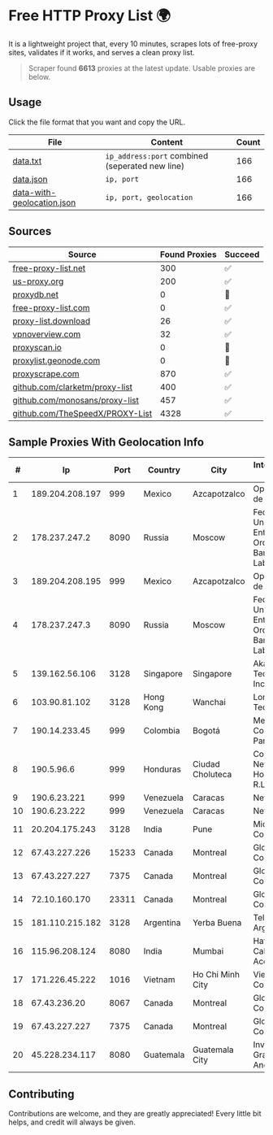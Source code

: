 
# Free HTTP Proxy List 🌍

It is a lightweight project that, every 10 minutes, scrapes lots of free-proxy sites, validates if it works, and serves a clean proxy list.


> Scraper found **6613** proxies at the latest update. Usable proxies are below.

## Usage

Click the file format that you want and copy the URL.


|File|Content|Count|
|----|-------|-----|
|[data.txt](https://raw.githubusercontent.com/themiralay/Proxy-List-World/master/data.txt)|`ip_address:port` combined (seperated new line)|166|
|[data.json](https://raw.githubusercontent.com/themiralay/Proxy-List-World/master/data.json)|`ip, port`|166|
|[data-with-geolocation.json](https://raw.githubusercontent.com/themiralay/Proxy-List-World/master/data-with-geolocation.json)|`ip, port, geolocation`|166|

## Sources

|Source|Found Proxies|Succeed|
|------|-------------|-------|
|[free-proxy-list.net](https://free-proxy-list.net)|300|✅|
|[us-proxy.org](https://www.us-proxy.org)|200|✅|
|[proxydb.net](http://proxydb.net)|0|🚫|
|[free-proxy-list.com](https://free-proxy-list.com/?page=&port=&type%5B%5D=http&type%5B%5D=https&up_time=0&search=Search)|0|✅|
|[proxy-list.download](https://www.proxy-list.download/HTTP)|26|✅|
|[vpnoverview.com](https://vpnoverview.com/privacy/anonymous-browsing/free-proxy-servers)|32|✅|
|[proxyscan.io](https://www.proxyscan.io)|0|🚫|
|[proxylist.geonode.com](https://proxylist.geonode.com/api/proxy-list?limit=300&page=1&sort_by=lastChecked&sort_type=desc&protocols=http,https)|0|🚫|
|[proxyscrape.com](https://api.proxyscrape.com/v2/?request=displayproxies&protocol=http&timeout=10000&country=all&ssl=all&anonymity=all)|870|✅|
|[github.com/clarketm/proxy-list](https://raw.githubusercontent.com/clarketm/proxy-list/master/proxy-list-raw.txt)|400|✅|
|[github.com/monosans/proxy-list](https://raw.githubusercontent.com/monosans/proxy-list/main/proxies/http.txt)|457|✅|
|[github.com/TheSpeedX/PROXY-List](https://raw.githubusercontent.com/TheSpeedX/PROXY-List/master/http.txt)|4328|✅|


## Sample Proxies With Geolocation Info

|#|Ip|Port|Country|City|Internet Service Provider|
|-|--|----|-------|----|-------------------------|
|1|189.204.208.197|999|Mexico|Azcapotzalco|Operbes, S.A. de C.V.|
|2|178.237.247.2|8090|Russia|Moscow|Federal State Unitary Enterprise of the Order of the Red Banner of Labour "Russ|
|3|189.204.208.195|999|Mexico|Azcapotzalco|Operbes, S.A. de C.V.|
|4|178.237.247.3|8090|Russia|Moscow|Federal State Unitary Enterprise of the Order of the Red Banner of Labour "Russ|
|5|139.162.56.106|3128|Singapore|Singapore|Akamai Technologies, Inc.|
|6|103.90.81.102|3128|Hong Kong|Wanchai|Lonlife Technology Co.|
|7|190.14.233.45|999|Colombia|Bogotá|Media Commerce Partners S.A|
|8|190.5.96.6|999|Honduras|Ciudad Choluteca|Columbus Networks de Honduras S. de R.L.|
|9|190.6.23.221|999|Venezuela|Caracas|Net Uno|
|10|190.6.23.222|999|Venezuela|Caracas|Net Uno|
|11|20.204.175.243|3128|India|Pune|Microsoft Corporation|
|12|67.43.227.226|15233|Canada|Montreal|GloboTech Communications|
|13|67.43.227.227|7375|Canada|Montreal|GloboTech Communications|
|14|72.10.160.170|23311|Canada|Montreal|GloboTech Communications|
|15|181.110.215.182|3128|Argentina|Yerba Buena|Telecom Argentina S.A.|
|16|115.96.208.124|8080|India|Mumbai|Hathway IP over Cable Internet Access|
|17|171.226.45.222|1016|Vietnam|Ho Chi Minh City|Viettel Corporation|
|18|67.43.236.20|8067|Canada|Montreal|GloboTech Communications|
|19|67.43.227.227|7375|Canada|Montreal|GloboTech Communications|
|20|45.228.234.117|8080|Guatemala|Guatemala City|Inversiones Grajeda Andrade S.A|



## Contributing

Contributions are welcome, and they are greatly appreciated! Every
little bit helps, and credit will always be given.

